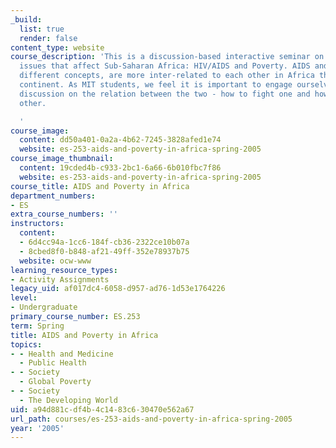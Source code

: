 ```yaml
---
_build:
  list: true
  render: false
content_type: website
course_description: 'This is a discussion-based interactive seminar on the two major
  issues that affect Sub-Saharan Africa: HIV/AIDS and Poverty. AIDS and Poverty, seemingly
  different concepts, are more inter-related to each other in Africa than in any other
  continent. As MIT students, we feel it is important to engage ourselves in a dynamic
  discussion on the relation between the two - how to fight one and how to solve the
  other.

  '
course_image:
  content: dd50a401-0a2a-4b62-7245-3828afed1e74
  website: es-253-aids-and-poverty-in-africa-spring-2005
course_image_thumbnail:
  content: 19cded4b-c933-2bc1-6a66-6b010fbc7f86
  website: es-253-aids-and-poverty-in-africa-spring-2005
course_title: AIDS and Poverty in Africa
department_numbers:
- ES
extra_course_numbers: ''
instructors:
  content:
  - 6d4cc94a-1cc6-184f-cb36-2322ce10b07a
  - 8cbed8f0-b848-af21-49ff-352e78937b75
  website: ocw-www
learning_resource_types:
- Activity Assignments
legacy_uid: af017dc4-6058-d957-ad76-1d53e1764226
level:
- Undergraduate
primary_course_number: ES.253
term: Spring
title: AIDS and Poverty in Africa
topics:
- - Health and Medicine
  - Public Health
- - Society
  - Global Poverty
- - Society
  - The Developing World
uid: a94d881c-df4b-4c14-83c6-30470e562a67
url_path: courses/es-253-aids-and-poverty-in-africa-spring-2005
year: '2005'
---
```

